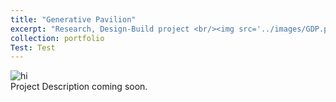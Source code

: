 ```yaml
---
title: "Generative Pavilion"
excerpt: "Research, Design-Build project <br/><img src='../images/GDP.png'>"
collection: portfolio
Test: Test
---
```

<img src="./design/images/GDP.png" alt="hi" class="inline"/>
<br/>
Project Description coming soon.
